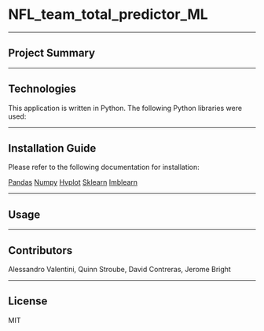 # NFL_team_total_predictor_ML
---
## Project Summary


---
## Technologies
This application is written in Python. The following Python libraries were used:



---
## Installation Guide
Please refer to the following documentation for installation:

[Pandas](https://pandas.pydata.org/docs/getting_started/index.html)
[Numpy](https://numpy.org/doc/)
[Hvplot](https://hvplot.holoviz.org/)
[Sklearn](https://scikit-learn.org/stable/install.html)
[Imblearn](https://imbalanced-learn.org/stable/install.html#getting-started)

---
## Usage


---
## Contributors
Alessandro Valentini,
Quinn Stroube,
David Contreras,
Jerome Bright

---
## License
MIT
